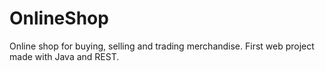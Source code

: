 # OnlineShop
Online shop for buying, selling and trading merchandise. First web project made with Java and REST.
